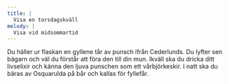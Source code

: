 ```yaml
---
title: |
  Visa en torsdagskväll
melody: |
  Visa vid midsommartid
---
```

Du häller ur flaskan en gyllene tår
av punsch ifrån Cederlunds.
Du lyfter sen bägarn och väl du förstår
att föra den till din mun.
Ikväll ska du dricka ditt livselixir
och känna den ljuva punschen
som ett vårbjörkeskir.
I natt ska du bäras av Osquarulda på bår
och kallas för fyllefår.